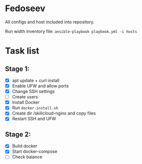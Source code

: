 # Fedoseev

All configs and host included into repository.

Run width inventory file: `ansible-playbook playbook.yml -i hosts`

# Task list

## Stage 1:

 - [x] apt update + curl install
 - [x] Enable UFW and allow ports
 - [x] Change SSH settings
 - [ ] Create users
 - [x] Install Docker
 - [x] Run `docker-install.sh`
 - [x] Create dir /skillcloud-nginx and copy files
 - [x] Restart SSH and UFW

## Stage 2:

 - [x] Build docker
 - [x] Start docker-compose
 - [ ] Check balance